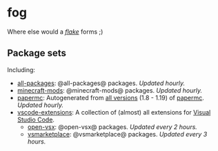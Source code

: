 # fog

Where else would a [*flake*][flake] forms ;)

## Package sets

Including:
- [all-packages]: @all-packages@ packages. *Updated hourly.*
- [minecraft-mods]: @minecraft-mods@ packages. *Updated hourly.*
- [papermc][papermc-toml]: Autogenerated from [all versions][papermc-all] (1.8 - 1.19) of [papermc]. *Updated hourly.*
- [vscode-extensions][vscode-extensions-nix]: A collection of (almost) all extensions for [Visual Studio Code][vscode].
  - [open-vsx][open-vsx-toml]: @open-vsx@ packages. *Updated every 2 hours.*
  - [vsmarketplace][vsmarketplace-toml]: @vsmarketplace@ packages. *Updated every 3 hours.*

[all-packages]: ./cells/fog/pkgs/all-packages.toml
[flake]: https://github.com/danielphan2003/flk
[minecraft-mods]: ./cells/fog/pkgs/misc/minecraft-mods.toml
[open-vsx-toml]: ./cells/fog/pkgs/misc/vscode-extensions/open-vsx.toml
[papermc-all]: https://papermc.io/api/v2/projects/paper
[papermc-toml]: ./cells/fog/pkgs/games/papermc.toml
[papermc]: https://papermc.io
[vscode]: https://code.visualstudio.com
[vscode-extensions-nix]: ./cells/fog/vscode-extensions.nix
[vsmarketplace-toml]: ./cells/fog/pkgs/misc/vscode-extensions/vsmarketplace.toml
